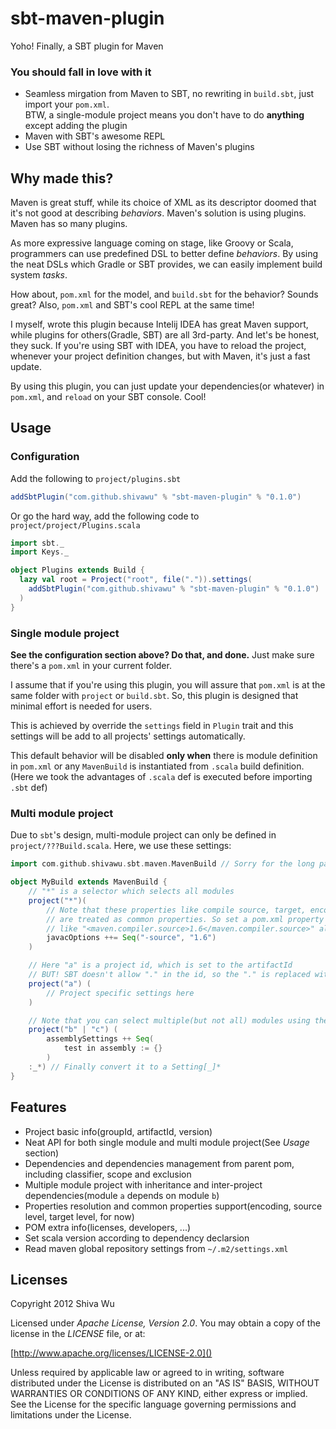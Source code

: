 sbt-maven-plugin
================

Yoho! Finally, a SBT plugin for Maven

### You should fall in love with it

* Seamless mirgation from Maven to SBT, no rewriting in `build.sbt`, just import your `pom.xml`.  
  BTW, a single-module project means you don't have to do **anything** except adding the plugin
* Maven with SBT's awesome REPL
* Use SBT without losing the richness of Maven's plugins

Why made this?
--------------

Maven is great stuff, while its choice of XML as its descriptor doomed that it's not good at describing _behaviors_. 
Maven's solution is using plugins. Maven has so many plugins.

As more expressive language coming on stage, like Groovy or Scala, programmers can use predefined DSL to better define _behaviors_.
By using the neat DSLs which Gradle or SBT provides, we can easily implement build system *tasks*.

How about, `pom.xml` for the model, and `build.sbt` for the behavior? Sounds great?
Also, `pom.xml` and SBT's cool REPL at the same time!

I myself, wrote this plugin because Intelij IDEA has great Maven support, while plugins for others(Gradle, SBT) are all
3rd-party. And let's be honest, they suck. If you're using SBT with IDEA, you have to reload the project, whenever your
project definition changes, but with Maven, it's just a fast update. 

By using this plugin, you can just update your dependencies(or whatever) in `pom.xml`, and `reload` on your SBT console.
Cool!

Usage
-----

### Configuration

Add the following to `project/plugins.sbt`
```scala
addSbtPlugin("com.github.shivawu" % "sbt-maven-plugin" % "0.1.0")
```

Or go the hard way, add the following code to `project/project/Plugins.scala`

```scala
import sbt._
import Keys._

object Plugins extends Build {
  lazy val root = Project("root", file(".")).settings(
  	addSbtPlugin("com.github.shivawu" % "sbt-maven-plugin" % "0.1.0")
  )
}
```

### Single module project

__See the configuration section above? Do that, and done.__ Just make sure there's a `pom.xml` in your current folder.

I assume that if you're using this plugin, you will assure that `pom.xml` is at the same 
folder with `project` or `build.sbt`. So, this plugin is designed that minimal effort is needed for users. 

This is achieved by override the `settings` field in `Plugin` trait and this settings will be add to all projects' settings automatically.

This default behavior will be disabled **only when** there is module definition in `pom.xml` 
or any `MavenBuild` is instantiated from `.scala` build definition. (Here we took the advantages of `.scala` def is executed before importing `.sbt` def)

### Multi module project

Due to `sbt`'s design, multi-module project can only be defined in `project/???Build.scala`. Here, we use these settings:

```scala
import com.github.shivawu.sbt.maven.MavenBuild // Sorry for the long package name :-(

object MyBuild extends MavenBuild {
	// "*" is a selector which selects all modules
	project("*")(
		// Note that these properties like compile source, target, encoding 
		// are treated as common properties. So set a pom.xml property 
		// like "<maven.compiler.source>1.6</maven.compiler.source>" also works.
		javacOptions ++= Seq("-source", "1.6")
	)

	// Here "a" is a project id, which is set to the artifactId
	// BUT! SBT doesn't allow "." in the id, so the "." is replaced with "_"
	project("a") (
		// Project specific settings here
	)

	// Note that you can select multiple(but not all) modules using the "|" operator
	project("b" | "c") (
		assemblySettings ++ Seq(
      		test in assembly := {}
      	)
	:_*) // Finally convert it to a Setting[_]*
}
```

Features
--------

* Project basic info(groupId, artifactId, version)
* Neat API for both single module and multi module project(See _Usage_ section)
* Dependencies and dependencies management from parent pom, including classifier, scope and exclusion
* Multiple module project with inheritance and inter-project dependencies(module `a` depends on module `b`)
* Properties resolution and common properties support(encoding, source level, target level, for now)
* POM extra info(licenses, developers, ...)
* Set scala version according to dependency declarsion
* Read maven global repository settings from `~/.m2/settings.xml`

Licenses
--------
Copyright 2012 Shiva Wu

Licensed under _Apache License, Version 2.0_. You may obtain a copy of the license in the _LICENSE_ file, or at:

[http://www.apache.org/licenses/LICENSE-2.0]()

Unless required by applicable law or agreed to in writing, software distributed under the License is distributed on an "AS IS" BASIS, WITHOUT WARRANTIES OR CONDITIONS OF ANY KIND, either express or implied. See the License for the specific language governing permissions and limitations under the License.
